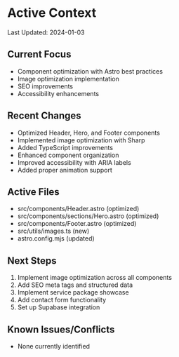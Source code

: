# Active Context

Last Updated: 2024-01-03

## Current Focus

- Component optimization with Astro best practices
- Image optimization implementation
- SEO improvements
- Accessibility enhancements

## Recent Changes

- Optimized Header, Hero, and Footer components
- Implemented image optimization with Sharp
- Added TypeScript improvements
- Enhanced component organization
- Improved accessibility with ARIA labels
- Added proper animation support

## Active Files

- src/components/Header.astro (optimized)
- src/components/sections/Hero.astro (optimized)
- src/components/Footer.astro (optimized)
- src/utils/images.ts (new)
- astro.config.mjs (updated)

## Next Steps

1. Implement image optimization across all components
2. Add SEO meta tags and structured data
3. Implement service package showcase
4. Add contact form functionality
5. Set up Supabase integration

## Known Issues/Conflicts

- None currently identified
